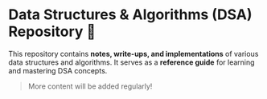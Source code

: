 # Data Structures & Algorithms (DSA) Repository 🚀  

This repository contains **notes, write-ups, and implementations** of various data structures and algorithms. It serves as a **reference guide** for learning and mastering DSA concepts.  

> More content will be added regularly!


